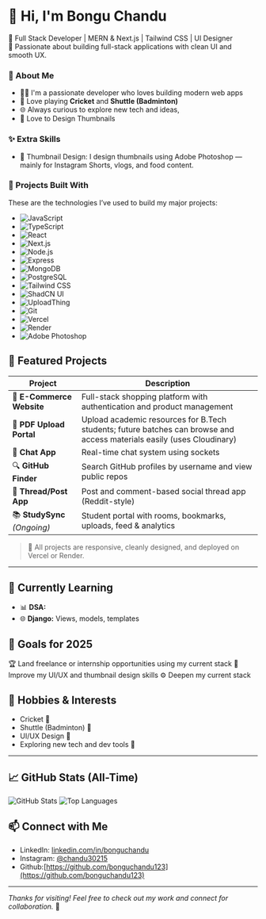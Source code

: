 # 👋 Hi, I'm Bongu Chandu

🎯 Full Stack Developer | MERN & Next.js | Tailwind CSS | UI Designer  
🚀 Passionate about building full-stack applications with clean UI and smooth UX.

### 🚀 About Me

- 👨‍💻 I'm a passionate developer who loves building modern web apps   
- 🏏 Love playing **Cricket** and **Shuttle (Badminton)**  
- 🌐 Always curious to explore new tech and ideas,
- 🎨 Love to Design Thumbnails
  

### ✨ Extra Skills

- 🎨 Thumbnail Design: I design thumbnails using Adobe Photoshop — mainly for Instagram Shorts, vlogs, and food content.






### 🧠 Projects Built With
These are the technologies I’ve used to build my major projects:

- ![JavaScript](https://img.shields.io/badge/-JavaScript-F7DF1E?logo=javascript&logoColor=black&style=flat)
- ![TypeScript](https://img.shields.io/badge/-TypeScript-3178C6?logo=typescript&logoColor=white&style=flat)
- ![React](https://img.shields.io/badge/-React-61DAFB?logo=react&logoColor=black&style=flat)
- ![Next.js](https://img.shields.io/badge/-Next.js-black?logo=next.js&style=flat)
- ![Node.js](https://img.shields.io/badge/-Node.js-339933?logo=node.js&logoColor=white&style=flat)
- ![Express](https://img.shields.io/badge/-Express.js-black?logo=express&style=flat)
- ![MongoDB](https://img.shields.io/badge/-MongoDB-47A248?logo=mongodb&logoColor=white&style=flat)
- ![PostgreSQL](https://img.shields.io/badge/-PostgreSQL-4169E1?logo=postgresql&logoColor=white&style=flat)
- ![Tailwind CSS](https://img.shields.io/badge/-Tailwind%20CSS-38B2AC?logo=tailwind-css&logoColor=white&style=flat)
- ![ShadCN UI](https://img.shields.io/badge/-ShadCN%20UI-000000?style=flat)
- ![UploadThing](https://img.shields.io/badge/-UploadThing-blue?style=flat&logo=cloud&logoColor=white)
- ![Git](https://img.shields.io/badge/-Git-F05032?logo=git&logoColor=white&style=flat)
- ![Vercel](https://img.shields.io/badge/-Vercel-000000?logo=vercel&logoColor=white&style=flat)
- ![Render](https://img.shields.io/badge/-Render-3A3A3A?style=flat&logo=render)
- ![Adobe Photoshop](https://img.shields.io/badge/-Photoshop-31A8FF?logo=adobephotoshop&logoColor=white&style=flat)




## 🚀 Featured Projects

| Project | Description |
|--------|-------------|
| 🛒 **E-Commerce Website** | Full-stack shopping platform with authentication and product management |
| 📄 **PDF Upload Portal** | Upload academic resources for B.Tech students; future batches can browse and access materials easily (uses Cloudinary) |
| 💬 **Chat App** | Real-time chat system using sockets |
| 🔍 **GitHub Finder** | Search GitHub profiles by username and view public repos |
| 🧵 **Thread/Post App** | Post and comment-based social thread app (Reddit-style) |
| 📚 **StudySync** *(Ongoing)* | Student portal with rooms, bookmarks, uploads, feed & analytics |


> 🎉 All projects are responsive, cleanly designed, and deployed on Vercel or Render.

---

## 🎯 Currently Learning

- 📊 **DSA:** 
- 🌐 **Django:** Views, models, templates 

## 🎯 Goals for 2025
🏆 Land freelance or internship opportunities using my current stack
🎨 Improve my UI/UX and thumbnail design skills
⚙️ Deepen my current stack




## 🏏 Hobbies & Interests

- Cricket 🏏  
- Shuttle (Badminton) 🏸  
- UI/UX Design 🎨  
- Exploring new tech and dev tools 🚀

---

## 📈 GitHub Stats (All-Time)

![GitHub Stats](https://github-readme-stats.vercel.app/api?username=bonguchandu123&show_icons=true&theme=radical&include_all_commits=true&count_private=true)
![Top Languages](https://github-readme-stats.vercel.app/api/top-langs/?username=bonguchandu123&layout=compact&langs_count=8&theme=radical)




## 📫 Connect with Me

- LinkedIn: [linkedin.com/in/bonguchandu](https://linkedin.com/in/bonguchandu)
- Instagram: [@chandu30215](https://instagram.com/chandu30215)
- Github:[https://github.com/bonguchandu123](https://github.com/bonguchandu123)
  

---

*Thanks for visiting! Feel free to check out my work and connect for collaboration.* 🚀
